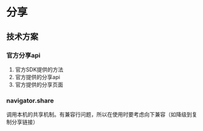 # 分享

## 技术方案

### 官方分享api

1. 官方SDK提供的方法
2. 官方提供的分享api
3. 官方提供的分享页面

### navigator.share

调用本机的共享机制。有兼容行问题，所以在使用时要考虑向下兼容（如降级到复制分享链接）
